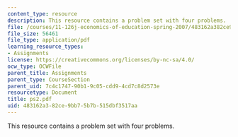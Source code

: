 ```yaml
---
content_type: resource
description: This resource contains a problem set with four problems.
file: /courses/11-126j-economics-of-education-spring-2007/483162a382ce9bb75b7b515dbf3517aa_ps2.pdf
file_size: 56461
file_type: application/pdf
learning_resource_types:
- Assignments
license: https://creativecommons.org/licenses/by-nc-sa/4.0/
ocw_type: OCWFile
parent_title: Assignments
parent_type: CourseSection
parent_uid: 7c4c1747-90b1-9c05-cdd9-4cd7c8d2573e
resourcetype: Document
title: ps2.pdf
uid: 483162a3-82ce-9bb7-5b7b-515dbf3517aa
---
```

This resource contains a problem set with four problems.